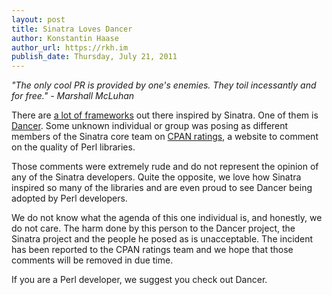 ```yaml
---
layout: post
title: Sinatra Loves Dancer
author: Konstantin Haase
author_url: https://rkh.im
publish_date: Thursday, July 21, 2011
---
```


*"The only cool PR is provided by one's enemies. They toil incessantly and for free." - Marshall McLuhan*

There are [a lot of frameworks](https://en.wikipedia.org/wiki/Sinatra_%28software%29#Sinatra_inspired_frameworks) out there inspired by Sinatra. One of them is [Dancer](https://www.perldancer.org/). Some unknown individual or group was posing as different members of the Sinatra core team on [CPAN ratings](https://cpanratings.perl.org/dist/Dancer), a website to comment on the quality of Perl libraries.

Those comments were extremely rude and do not represent the opinion of any of the Sinatra developers. Quite the opposite, we love how Sinatra inspired so many of the libraries and are even proud to see Dancer being adopted by Perl developers.

We do not know what the agenda of this one individual is, and honestly, we do not care. The harm done by this person to the Dancer project, the Sinatra project and the people he posed as is unacceptable. The incident has been reported to the CPAN ratings team and we hope that those comments will be removed in due time.

If you are a Perl developer, we suggest you check out Dancer.
